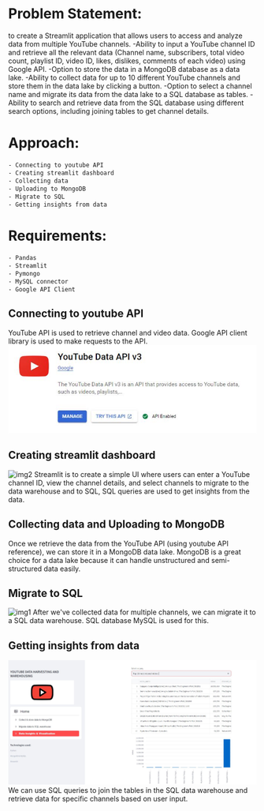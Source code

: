 # Problem Statement:

to create a Streamlit application that allows users to access and analyze data from multiple YouTube channels.
    -Ability to input a YouTube channel ID and retrieve all the relevant data (Channel name, subscribers, total video count, playlist ID, video ID, likes, dislikes, comments of each video) using Google API.
    -Option to store the data in a MongoDB database as a data lake.
    -Ability to collect data for up to 10 different YouTube channels and store them in the data lake by clicking a button.
    -Option to select a channel name and migrate its data from the data lake to a SQL database as tables.
    -Ability to search and retrieve data from the SQL database using different search options, including joining tables to get channel details.


# Approach:

    - Connecting to youtube API
    - Creating streamlit dashboard
    - Collecting data
    - Uploading to MongoDB
    - Migrate to SQL
    - Getting insights from data

# Requirements:
    - Pandas
    - Streamlit
    - Pymongo
    - MySQL connector
    - Google API Client

## Connecting to youtube API

YouTube API is used to retrieve channel and video data. Google API client library is used to make requests to the API.
![Getting Started](yt.JPG)

## Creating streamlit dashboard

![img2](https://github.com/MeghanaNagraja/YouTube-Data-Harvesting-and-Warehousing/assets/122547199/08f5a6f7-735c-431b-90bd-66740c0f80d9)
Streamlit is to create a simple UI where users can enter a YouTube channel ID, view the channel details, and select channels to migrate to the data warehouse and to SQL,  SQL queries are used to get insights from the data.

## Collecting data and Uploading to MongoDB

Once we retrieve the data from the YouTube API (using youtube API reference), we can store it in a MongoDB data lake. MongoDB is a great choice for a data lake because it can handle unstructured and semi-structured data easily.

## Migrate to SQL

![img1](https://github.com/MeghanaNagraja/YouTube-Data-Harvesting-and-Warehousing/assets/122547199/7023aaef-f773-4468-9d89-b081b8b5bcb9)
After we've collected data for multiple channels, we can migrate it to a SQL data warehouse. SQL database MySQL is used for this.

## Getting insights from data

![Getting Started](img3.JPG)
We can use SQL queries to join the tables in the SQL data warehouse and retrieve data for specific channels based on user input.
